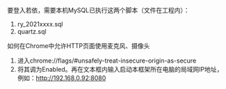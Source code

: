 要登入若依，需要本机MySQL已执行这两个脚本（文件在工程内）：
1. ry_2021xxxx.sql
2. quartz.sql

如何在Chrome中允许HTTP页面使用麦克风、摄像头
1. 进入chrome://flags/#unsafely-treat-insecure-origin-as-secure
2. 将其调为Enabled。再在文本框内输入启动本框架所在电脑的局域网IP地址，例如：http://192.168.0.92:8080
